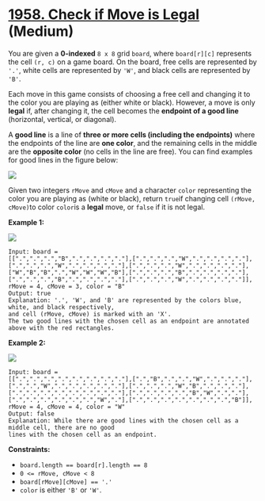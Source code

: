 # [1958. Check if Move is Legal][link] (Medium)

[link]: https://leetcode.com/problems/check-if-move-is-legal/

You are given a **0-indexed** `8 x 8` grid `board`, where `board[r][c]` represents the cell `(r, c)`
on a game board. On the board, free cells are represented by `'.'`, white cells are represented by
`'W'`, and black cells are represented by `'B'`.

Each move in this game consists of choosing a free cell and changing it to the color you are playing
as (either white or black). However, a move is only **legal** if, after changing it, the cell
becomes the **endpoint of a good line** (horizontal, vertical, or diagonal).

A **good line** is a line of **three or more cells (including the endpoints)** where the endpoints
of the line are **one color**, and the remaining cells in the middle are the **opposite color** (no
cells in the line are free). You can find examples for good lines in the figure below:

![](https://assets.leetcode.com/uploads/2021/07/22/goodlines5.png)

Given two integers `rMove` and `cMove` and a character `color` representing the color you are
playing as (white or black), return `true`if changing cell  `(rMove, cMove)`to color `color`is a
**legal** move, or  `false` if it is not legal.

**Example 1:**

![](https://assets.leetcode.com/uploads/2021/07/10/grid11.png)

```
Input: board =
[[".",".",".","B",".",".",".","."],[".",".",".","W",".",".",".","."],[".",".",".","W",".",".",".","."],[".",".",".","W",".",".",".","."],["W","B","B",".","W","W","W","B"],[".",".",".","B",".",".",".","."],[".",".",".","B",".",".",".","."],[".",".",".","W",".",".",".","."]],
rMove = 4, cMove = 3, color = "B"
Output: true
Explanation: '.', 'W', and 'B' are represented by the colors blue, white, and black respectively,
and cell (rMove, cMove) is marked with an 'X'.
The two good lines with the chosen cell as an endpoint are annotated above with the red rectangles.
```

**Example 2:**

![](https://assets.leetcode.com/uploads/2021/07/10/grid2.png)

```
Input: board =
[[".",".",".",".",".",".",".","."],[".","B",".",".","W",".",".","."],[".",".","W",".",".",".",".","."],[".",".",".","W","B",".",".","."],[".",".",".",".",".",".",".","."],[".",".",".",".","B","W",".","."],[".",".",".",".",".",".","W","."],[".",".",".",".",".",".",".","B"]],
rMove = 4, cMove = 4, color = "W"
Output: false
Explanation: While there are good lines with the chosen cell as a middle cell, there are no good
lines with the chosen cell as an endpoint.
```

**Constraints:**

- `board.length == board[r].length == 8`
- `0 <= rMove, cMove < 8`
- `board[rMove][cMove] == '.'`
- `color` is either `'B'` or `'W'`.
